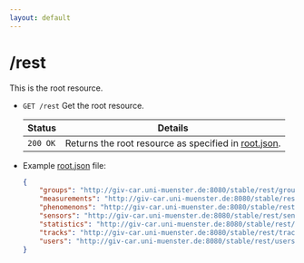 ```yaml
---
layout: default
---
```


# /rest

This is the root resource.

*   `GET /rest`
    Get the root resource.

    | Status             | Details
    |--------------------|--------
    | `200 OK`           | Returns the root resource as specified in [root.json].

[root.json]:        https://github.com/enviroCar/enviroCar-server/blob/master/rest/src/main/resources/schema/root.json "root.json"

* Example [root.json] file:

    ```json
    {
        "groups": "http://giv-car.uni-muenster.de:8080/stable/rest/groups",
        "measurements": "http://giv-car.uni-muenster.de:8080/stable/rest/measurements",
        "phenomenons": "http://giv-car.uni-muenster.de:8080/stable/rest/phenomenons",
        "sensors": "http://giv-car.uni-muenster.de:8080/stable/rest/sensors",
        "statistics": "http://giv-car.uni-muenster.de:8080/stable/rest/statistics",
        "tracks": "http://giv-car.uni-muenster.de:8080/stable/rest/tracks",
        "users": "http://giv-car.uni-muenster.de:8080/stable/rest/users"
    }
    ```